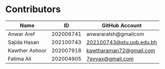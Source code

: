# Contributors
|      Name      |    ID      |    GitHub Account   |
| -------------- | ---------  | ------------------- |
| Anwar Aref |  202006741  | anwararalsh@gmailcom      |
| Sajida Hasan |  202100743  | 202100743@stu.uob.edu.bh   | 
| Kawther Ashoor | 202007918  | kawtharaman72@gmail.com       |
| Fatima Ali    |  202004905 | 7evvax@gmail.com    |
